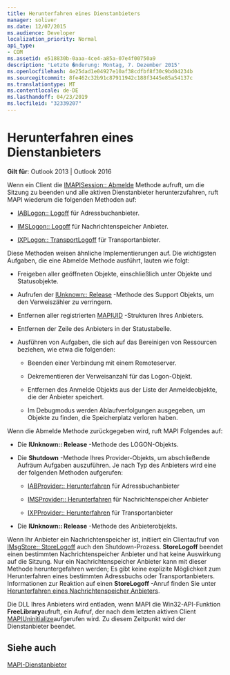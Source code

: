```yaml
---
title: Herunterfahren eines Dienstanbieters
manager: soliver
ms.date: 12/07/2015
ms.audience: Developer
localization_priority: Normal
api_type:
- COM
ms.assetid: e518830b-0aaa-4ce4-a85a-07e4f00750a9
description: 'Letzte �nderung: Montag, 7. Dezember 2015'
ms.openlocfilehash: 4e25dad1e04927e10af38cdfbf8f30c9bd04234b
ms.sourcegitcommit: 8fe462c32b91c87911942c188f3445e85a54137c
ms.translationtype: MT
ms.contentlocale: de-DE
ms.lasthandoff: 04/23/2019
ms.locfileid: "32339207"
---
```

# <a name="shutting-down-a-service-provider"></a>Herunterfahren eines Dienstanbieters

 
  
**Gilt für**: Outlook 2013 | Outlook 2016 
  
Wenn ein Client die [IMAPISession:: Abmelde](imapisession-logoff.md) Methode aufruft, um die Sitzung zu beenden und alle aktiven Dienstanbieter herunterzufahren, ruft MAPI wiederum die folgenden Methoden auf: 
  
- [IABLogon:: Logoff](iablogon-logoff.md) für Adressbuchanbieter. 
    
- [IMSLogon:: Logoff](imslogon-logoff.md) für Nachrichtenspeicher Anbieter. 
    
- [IXPLogon:: TransportLogoff](ixplogon-transportlogoff.md) für Transportanbieter. 
    
Diese Methoden weisen ähnliche Implementierungen auf. Die wichtigsten Aufgaben, die eine Abmelde Methode ausführt, lauten wie folgt:
  
- Freigeben aller geöffneten Objekte, einschließlich unter Objekte und Statusobjekte.
    
- Aufrufen der [IUnknown:: Release](https://msdn.microsoft.com/library/4b494c6f-f0ee-4c35-ae45-ed956f40dc7a%28Office.15%29.aspx) -Methode des Support Objekts, um den Verweiszähler zu verringern. 
    
- Entfernen aller registrierten [MAPIUID](mapiuid.md) -Strukturen Ihres Anbieters. 
    
- Entfernen der Zeile des Anbieters in der Statustabelle.
    
- Ausführen von Aufgaben, die sich auf das Bereinigen von Ressourcen beziehen, wie etwa die folgenden:
    
  - Beenden einer Verbindung mit einem Remoteserver.
    
  - Dekrementieren der Verweisanzahl für das Logon-Objekt.
    
  - Entfernen des Anmelde Objekts aus der Liste der Anmeldeobjekte, die der Anbieter speichert.
    
  - Im Debugmodus werden Ablaufverfolgungen ausgegeben, um Objekte zu finden, die Speicherplatz verloren haben.
    
Wenn die Abmelde Methode zurückgegeben wird, ruft MAPI Folgendes auf:
  
- Die **IUnknown:: Release** -Methode des LOGON-Objekts. 
    
- Die **Shutdown** -Methode Ihres Provider-Objekts, um abschließende Aufräum Aufgaben auszuführen. Je nach Typ des Anbieters wird eine der folgenden Methoden aufgerufen: 
    
  - [IABProvider:: Herunterfahren](iabprovider-shutdown.md) für Adressbuchanbieter 
    
  - [IMSProvider:: Herunterfahren](imsprovider-shutdown.md) für Nachrichtenspeicher Anbieter 
    
  - [IXPProvider:: Herunterfahren](ixpprovider-shutdown.md) für Transportanbieter 
    
- Die **IUnknown:: Release** -Methode des Anbieterobjekts. 
    
Wenn Ihr Anbieter ein Nachrichtenspeicher ist, initiiert ein Clientaufruf von [IMsgStore:: StoreLogoff](imsgstore-storelogoff.md) auch den Shutdown-Prozess. **StoreLogoff** beendet einen bestimmten Nachrichtenspeicher Anbieter und hat keine Auswirkung auf die Sitzung. Nur ein Nachrichtenspeicher Anbieter kann mit dieser Methode heruntergefahren werden; Es gibt keine explizite Möglichkeit zum Herunterfahren eines bestimmten Adressbuchs oder Transportanbieters. Informationen zur Reaktion auf einen **StoreLogoff** -Anruf finden Sie unter [Herunterfahren eines Nachrichtenspeicher Anbieters](shutting-down-a-message-store-provider.md).
  
Die DLL Ihres Anbieters wird entladen, wenn MAPI die Win32-API-Funktion **FreeLibrary**aufruft, ein Aufruf, der nach dem letzten aktiven Client [MAPIUninitialize](mapiuninitialize.md)aufgerufen wird. Zu diesem Zeitpunkt wird der Dienstanbieter beendet. 
  
## <a name="see-also"></a>Siehe auch



[MAPI-Dienstanbieter](mapi-service-providers.md)

